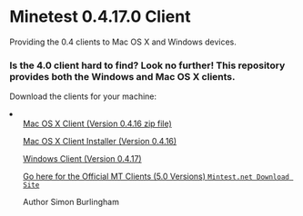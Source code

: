 # Minetest 0.4.17.0 Client
Providing the 0.4 clients to Mac OS X and Windows devices.

<h3>Is the 4.0 client hard to find? Look no further! This repository provides both the Windows and Mac OS X clients.</h3>
 
   <p>
 Download the clients for your machine:
 <li>
 <ul><a href="https://github.com/lucasburlingham/Minetest-0.4.17.1-Client/blob/master/Minetest-Macosx-0.4.16.0.app.zip">Mac OS X Client (Version 0.4.16 zip file)</a></ul>
  <ul><a href="https://github.com/lucasburlingham/Minetest-0.4.17.1-Client/blob/macosx/minetest-0.16.0-client-macosx.pkg"> Mac OS X Client Installer (Version 0.4.16)
  </ul>

<ul>
 <a href="https://github.com/lucasburlingham/Minetest-0.4.17.1-Client/blob/master/minetest-0.4.17.1-win64.zip"> Windows Client (Version 0.4.17)
 </li>
   </p>
 Go here for the Official MT Clients (5.0 Versions)
<code><a href="downloads.Minetest.net">Mintest.net Download Site</a></code>

Author 
Simon Burlingham
